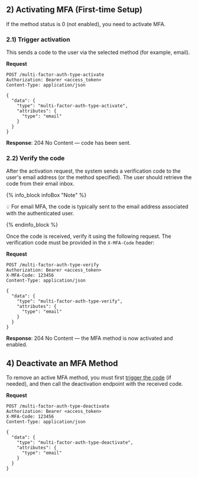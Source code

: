 ## 2) Activating MFA (First-time Setup)

If the method status is 0 (not enabled), you need to activate MFA.

### 2.1) Trigger activation

This sends a code to the user via the selected method (for example, email).

**Request**

```http
POST /multi-factor-auth-type-activate
Authorization: Bearer <access_token>
Content-Type: application/json

{
  "data": {
    "type": "multi-factor-auth-type-activate",
    "attributes": {
      "type": "email"
    }
  }
}
```

**Response**: 204 No Content — code has been sent.

### 2.2) Verify the code

After the activation request, the system sends a verification code to the user's email address (or the method specified). The user should retrieve the code from their email inbox.

{% info_block infoBox "Note" %}

💡 For email MFA, the code is typically sent to the email address associated with the authenticated user.

{% endinfo_block %}

Once the code is received, verify it using the following request. The verification code must be provided in the `X-MFA-Code` header:

**Request**

```http
POST /multi-factor-auth-type-verify
Authorization: Bearer <access_token>
X-MFA-Code: 123456
Content-Type: application/json

{
  "data": {
    "type": "multi-factor-auth-type-verify",
    "attributes": {
      "type": "email"
    }
  }
}
```

**Response**: 204 No Content — the MFA method is now activated and enabled.







## 4) Deactivate an MFA Method

To remove an active MFA method, you must first [trigger the code](#3.1-trigger-mfa) (if needed), and then call the deactivation endpoint with the received code.

**Request**

```http
POST /multi-factor-auth-type-deactivate
Authorization: Bearer <access_token>
X-MFA-Code: 123456
Content-Type: application/json

{
  "data": {
    "type": "multi-factor-auth-type-deactivate",
    "attributes": {
      "type": "email"
    }
  }
}
```